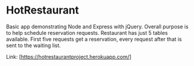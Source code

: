 # HotRestaurant
Basic app demonstrating Node and Express with jQuery. Overall purpose is to help schedule reservation requests. Restaurant has just 5 tables available. First five requests get a reservation, every request after that is sent to the waiting list.

Link: [https://hotrestaurantproject.herokuapp.com/]
